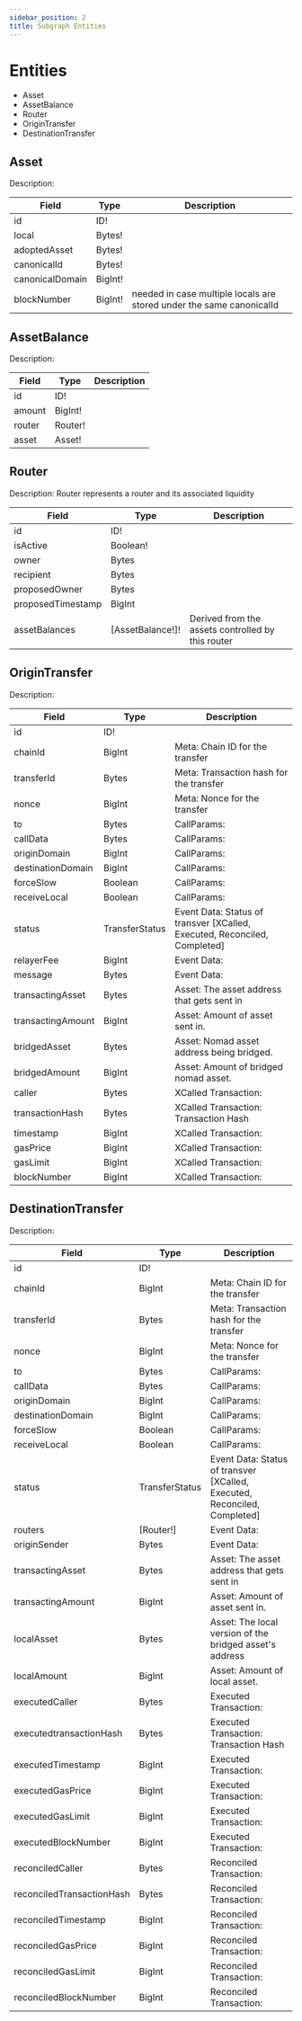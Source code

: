 ```yaml
---
sidebar_position: 2
title: Subgraph Entities
---
```


# Entities
- Asset
- AssetBalance 
- Router
- OriginTransfer
- DestinationTransfer 

## Asset 
Description: 

| Field | Type | Description |
| ----------- | ----------- | ----------- |
| id | ID! |  |
| local | Bytes! |  |
| adoptedAsset | Bytes! |  |
| canonicalId | Bytes! |  |
| canonicalDomain | BigInt! |  |
| blockNumber | BigInt! | needed in case multiple locals are stored under the same canonicalId |

## AssetBalance 
Description: 

| Field | Type | Description |
| ----------- | ----------- | ----------- |
| id | ID! |  |
| amount | BigInt! |  |
| router | Router! |  |
| asset | Asset! |  |


## Router
Description: Router represents a router and its associated liquidity

| Field | Type | Description |
| ----------- | ----------- | ----------- |
| id | ID! |  |
| isActive | Boolean! |  |
| owner | Bytes |  |
| recipient | Bytes |  |
| proposedOwner | Bytes |  |
| proposedTimestamp | BigInt |  |
| assetBalances | [AssetBalance!]! | Derived from the assets controlled by this router |


##  OriginTransfer
Description: 

| Field | Type | Description |
| ----------- | ----------- | ----------- |
| id | ID! |  |
| chainId | BigInt | Meta: Chain ID for the transfer |
| transferId | Bytes | Meta: Transaction hash for the transfer |
| nonce | BigInt | Meta: Nonce for the transfer |
| to | Bytes | CallParams: |
| callData | Bytes | CallParams: |
| originDomain | BigInt | CallParams: |
| destinationDomain | BigInt | CallParams: |
| forceSlow | Boolean | CallParams: |
| receiveLocal | Boolean | CallParams: |
| status | TransferStatus | Event Data: Status of transver [XCalled, Executed, Reconciled, Completed]|
| relayerFee | BigInt | Event Data: |
| message | Bytes | Event Data: |
| transactingAsset | Bytes | Asset: The asset address that gets sent in |
| transactingAmount | BigInt | Asset: Amount of asset sent in. |
| bridgedAsset | Bytes | Asset: Nomad asset address being bridged. |
| bridgedAmount | BigInt | Asset: Amount of bridged nomad asset. |
| caller | Bytes | XCalled Transaction: |
| transactionHash | Bytes | XCalled Transaction: Transaction Hash |
| timestamp | BigInt | XCalled Transaction: |
| gasPrice | BigInt | XCalled Transaction: |
| gasLimit | BigInt | XCalled Transaction: |
| blockNumber | BigInt | XCalled Transaction: |

##  DestinationTransfer
Description: 

| Field | Type | Description |
| ----------- | ----------- | ----------- |
| id | ID! |  |
| chainId | BigInt | Meta: Chain ID for the transfer |
| transferId | Bytes | Meta: Transaction hash for the transfer |
| nonce | BigInt | Meta: Nonce for the transfer |
| to | Bytes | CallParams: |
| callData | Bytes | CallParams: |
| originDomain | BigInt | CallParams: |
| destinationDomain | BigInt | CallParams: |
| forceSlow | Boolean | CallParams: |
| receiveLocal | Boolean | CallParams: |
| status | TransferStatus | Event Data: Status of transver [XCalled, Executed, Reconciled, Completed]|
| routers | [Router!] | Event Data: |
| originSender | Bytes | Event Data: |
| transactingAsset | Bytes | Asset: The asset address that gets sent in |
| transactingAmount | BigInt | Asset: Amount of asset sent in. |
| localAsset | Bytes | Asset: The local version of the bridged asset's address |
| localAmount | BigInt | Asset: Amount of local asset. |
| executedCaller | Bytes | Executed Transaction: |
| executedtransactionHash | Bytes | Executed Transaction: Transaction Hash |
| executedTimestamp | BigInt | Executed Transaction: |
| executedGasPrice | BigInt | Executed Transaction: |
| executedGasLimit | BigInt | Executed Transaction: |
| executedBlockNumber | BigInt | Executed Transaction: |
| reconciledCaller | Bytes | Reconciled Transaction: |
| reconciledTransactionHash | Bytes | Reconciled Transaction: |
| reconciledTimestamp | BigInt | Reconciled Transaction: |
| reconciledGasPrice | BigInt | Reconciled Transaction: |
| reconciledGasLimit | BigInt | Reconciled Transaction: |
| reconciledBlockNumber | BigInt | Reconciled Transaction: |

